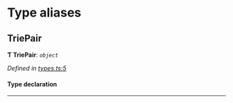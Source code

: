 

# Type aliases

<a id="triepair"></a>

##  TriePair

**Ƭ TriePair**: *`object`*

*Defined in [types.ts:5](https://github.com/polkadot-js/common/blob/2be211c/packages/trie-hash/src/types.ts#L5)*

#### Type declaration

___

